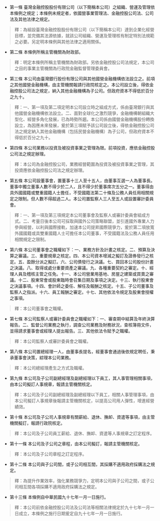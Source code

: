 * 第一條 臺灣金融控股股份有限公司（以下簡稱本公司）之組織、營運及管理依本條例之規定；本條例未規定者，依國營事業管理法、金融控股公司法、公司法及其他法律之規定。

> 釋：為組設臺灣金融控股股份有限公司（以下簡稱本公司）達到企業化經營目標，並完備其法源依據，就該公司組織、營運及管理核有制定特別法規範之必要。另定明本條例與其他法律之適用關係。

* 第二條 本條例所稱主管機關為財政部。

> 釋：明定本條例所稱主管機關為財政部。另依金融控股公司法規定，本公司之目的事業主管機關為行政院金融監督管理委員會。

* 第三條 本公司由臺灣銀行股份有限公司與其他國營金融機構依法設立之。前項之其他國營金融機構，由主管機關報請行政院核定之。本公司設立後，得依金融控股公司法之規定，納入其他金融機構為子公司。但政府資本不得低於百分之九十。

> 釋：一、第一項及第二項定明本公司設立時之組成方式，係由臺灣銀行與其他國營金融機構依法設立。二、面對全球化之激烈競爭，金融機構朝組織大型化、經營多角化發展，已為時勢所趨。本公司係由國營金融機構股份轉換設立，為因應未來發展，爰於第三項賦予該公司設立後，得依金融控股公司法之規定納入其他金融機構（包括民營金融機構）為子公司，但政府資本不得低於百分之九十。

* 第四條 本公司業務以投資及被投資事業之管理為限。前項投資，應依金融控股公司法之規定辦理。

> 釋：本公司為金融控股公司，業務經營範圍為投資及被投資事業之管理，其投資應依金融控股公司法之規定辦理。

* 第五條 本公司設董事會，置董事十三人至十五人，由董事互選一人為董事長。董事中獨立董事人數不得少於二人，且不得少於董事席次五分之一。董事得由具外國國籍或雙重國籍人士擔任，不受國籍法第二十條及公務人員任用相關規定之限制。但人數不得超過二人。本公司置監察人三人至五人或設置審計委員會。

> 釋：一、第一項及第三項規定本公司董事會及監察人或審計委員會組成方式。二、考量日後本公司可採取與國外公司策略聯盟，並引進國外專業人力參與經營，以利與國際接軌，加速本公司提昇國際競爭力，爰於第二項放寬外國國籍或具雙重國籍人士可擔任本公司董事，不受國籍法及公務人員任用相關規定之限制。

* 第六條 本公司董事會之職權如下：一、業務方針及計畫之核定。二、預算及決算之審議。三、重要規章之核定。四、本公司資本增減之擬訂及證券發行之核定。五、盈餘分派之擬訂。六、公司債發行之決議。七、買回本公司股份計畫之決議。八、取得或處分重要資產之審議。九、各種重要契約之審定。十、經理人員及稽核主管之任免。十一、本公司營業用基地、房屋之建築或買賣之審議。十二、股東常會或股東臨時會召集日期及事項之決定。十三、執行股東會之決議事項。十四、會計師之委任、解任及報酬之核定。十五、子公司董事及監察人之指派。十六、員工報酬之審定。十七、其他依法令規定及股東會授權之事項。

> 釋：本公司董事會之職權。

* 第七條 本公司監察人或審計委員會之職權如下：一、審查期中結算及年終決算報告。二、監督公司業務之執行，調查公司業務及財務狀況，查核簿冊文件，並得請求董事會或經理人提出報告。三、其他依法令賦予之職權。

> 釋：本公司監察人或審計委員會之職權。

* 第八條 本公司置總經理一人，由董事長提名，經董事會通過後依規定聘任，秉承董事會決策，綜理本公司業務。

> 釋：本公司總經理產生之方式及職權。

* 第九條 本公司及子公司副總經理及副總經理以下員工，其人事管理相關事項，由本公司擬訂人事規章，報請主管機關核定。

> 釋：本公司及子公司副總經理及副總經理以下員工，相關人事管理事項，由本公司擬訂人事規章後報請主管機關核定，以提高公司用人彈性，增進經營績效。

* 第十條 本公司及子公司人事規章有關薪給、退休、撫卹、資遣等事項，由主管機關擬訂，報請行政院核定。

> 釋：本公司及子公司員工薪給、退休、撫卹、資遣等人事規章之訂定程序。

* 第十一條 本公司及子公司之章程，由本公司擬訂，報請主管機關核定。

> 釋：本公司及子公司章程之訂定程序。

* 第十二條 本公司與子公司間，或子公司相互間，其採購不適用政府採購法之規定。

> 釋：為提升作業效率，強化業務競爭力，定明本公司與子公司之間，或子公司相互間各項採購不適用政府採購法之規定。

* 第十三條 本條例自中華民國九十七年一月一日施行。

> 釋：本公司前依金融控股公司法及公司法等相關法律規定於九十七年一月一日成立，本條例之施行日期爰定自九十七年一月一日施行。

